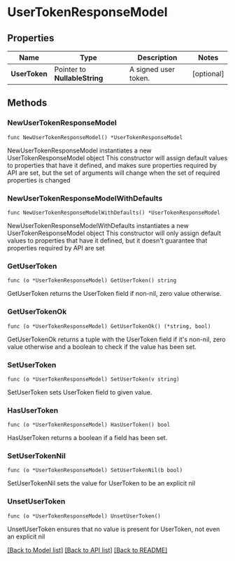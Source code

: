 # UserTokenResponseModel

## Properties

Name | Type | Description | Notes
------------ | ------------- | ------------- | -------------
**UserToken** | Pointer to **NullableString** | A signed user token. | [optional] 

## Methods

### NewUserTokenResponseModel

`func NewUserTokenResponseModel() *UserTokenResponseModel`

NewUserTokenResponseModel instantiates a new UserTokenResponseModel object
This constructor will assign default values to properties that have it defined,
and makes sure properties required by API are set, but the set of arguments
will change when the set of required properties is changed

### NewUserTokenResponseModelWithDefaults

`func NewUserTokenResponseModelWithDefaults() *UserTokenResponseModel`

NewUserTokenResponseModelWithDefaults instantiates a new UserTokenResponseModel object
This constructor will only assign default values to properties that have it defined,
but it doesn't guarantee that properties required by API are set

### GetUserToken

`func (o *UserTokenResponseModel) GetUserToken() string`

GetUserToken returns the UserToken field if non-nil, zero value otherwise.

### GetUserTokenOk

`func (o *UserTokenResponseModel) GetUserTokenOk() (*string, bool)`

GetUserTokenOk returns a tuple with the UserToken field if it's non-nil, zero value otherwise
and a boolean to check if the value has been set.

### SetUserToken

`func (o *UserTokenResponseModel) SetUserToken(v string)`

SetUserToken sets UserToken field to given value.

### HasUserToken

`func (o *UserTokenResponseModel) HasUserToken() bool`

HasUserToken returns a boolean if a field has been set.

### SetUserTokenNil

`func (o *UserTokenResponseModel) SetUserTokenNil(b bool)`

 SetUserTokenNil sets the value for UserToken to be an explicit nil

### UnsetUserToken
`func (o *UserTokenResponseModel) UnsetUserToken()`

UnsetUserToken ensures that no value is present for UserToken, not even an explicit nil

[[Back to Model list]](../README.md#documentation-for-models) [[Back to API list]](../README.md#documentation-for-api-endpoints) [[Back to README]](../README.md)


